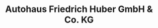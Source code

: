 ---
title: "Autohaus Friedrich Huber GmbH & Co. KG"
url: /neustadt-hessen/autohaus-friedrich-huber-gmbh-und-co-kg/
shop: Autohaus
---